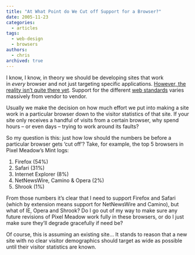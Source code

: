 ```yaml
---
title: "At What Point do We Cut off Support for a Browser?"
date: 2005-11-23
categories:
  - articles
tags:
  - web-design
  - browsers
authors:
  - chris
archived: true
---
```


I know, I know, in theory we should be developing sites that work in *every* browser and not just targeting specific applications. [However, the reality isn’t quite there yet](http://www.andybudd.com/archives/2005/01/most_common_browser_bugs/index.php). Support for the different [web standards](http://www.webstandards.org/) varies massively from vendor to vendor.

Usually we make the decision on how much effort we put into making a site work in a particular browser down to the visitor statistics of that site. If your site only receives a handful of visits from a certain browser, why spend hours – or even days – trying to work around its faults?

So my question is this: just how low should the numbers be before a particular browser gets ‘cut off’? Take, for example, the top 5 browsers in Pixel Meadow’s Mint logs:

1. Firefox (54%)
2. Safari (31%)
3. Internet Explorer (8%)
4. NetNewsWire, Camino & Opera (2%)
5. Shrook (1%)

From those numbers it’s clear that I need to support Firefox and Safari (which by extension means support for NetNewsWire and Camino), but what of IE, Opera and Shrook? Do I go out of my way to make sure any future revisions of Pixel Meadow work fully in these browsers, or do I just make sure they’ll degrade gracefully if need be?

Of course, this is assuming an existing site… It stands to reason that a new site with no clear visitor demographics should target as wide as possible until their visitor statistics are known.
